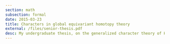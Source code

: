 ```yaml
---
section: math
subsection: formal
date: 2015-03-23
title: Characters in global equivariant homotopy theory
external: /files/senior-thesis.pdf
desc: My undergraduate thesis, on the generalized character theory of Hopkins-Kuhn-Ravenel and Stapleton.
---
```


